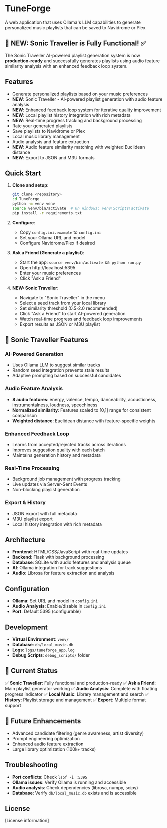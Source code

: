 # TuneForge

A web application that uses Ollama's LLM capabilities to generate personalized music playlists that can be saved to Navidrome or Plex.

## 🎉 **NEW: Sonic Traveller is Fully Functional!** ✅

The Sonic Traveller AI-powered playlist generation system is now **production-ready** and successfully generates playlists using audio feature similarity analysis with an enhanced feedback loop system.

## Features

- Generate personalized playlists based on your music preferences
- **NEW**: Sonic Traveller - AI-powered playlist generation with audio feature analysis
- **NEW**: Enhanced feedback loop system for iterative quality improvement
- **NEW**: Local playlist history integration with rich metadata
- **NEW**: Real-time progress tracking and background processing
- Rate your generated playlists
- Save playlists to Navidrome or Plex
- Local music library management
- Audio analysis and feature extraction
- **NEW**: Audio feature similarity matching with weighted Euclidean distance
- **NEW**: Export to JSON and M3U formats

## Quick Start

1. **Clone and setup**:
   ```bash
   git clone <repository>
   cd TuneForge
   python -m venv venv
   source venv/bin/activate  # On Windows: venv\Scripts\activate
   pip install -r requirements.txt
   ```

2. **Configure**:
   - Copy `config.ini.example` to `config.ini`
   - Set your Ollama URL and model
   - Configure Navidrome/Plex if desired

3. **Ask a Friend (Generate a playlist)**:
   - Start the app: `source venv/bin/activate && python run.py`
   - Open http://localhost:5395
   - Enter your music preferences
   - Click "Ask a Friend"

4. **NEW: Sonic Traveller**:
   - Navigate to "Sonic Traveller" in the menu
   - Select a seed track from your local library
   - Set similarity threshold (0.5-2.0 recommended)
   - Click "Ask a Friend" to start AI-powered generation
   - Watch real-time progress and feedback loop improvements
   - Export results as JSON or M3U playlist

## 🚀 **Sonic Traveller Features**

### **AI-Powered Generation**
- Uses Ollama LLM to suggest similar tracks
- Random seed integration prevents stale results
- Adaptive prompting based on successful candidates

### **Audio Feature Analysis**
- **8 audio features**: energy, valence, tempo, danceability, acousticness, instrumentalness, loudness, speechiness
- **Normalized similarity**: Features scaled to [0,1] range for consistent comparison
- **Weighted distance**: Euclidean distance with feature-specific weights

### **Enhanced Feedback Loop**
- Learns from accepted/rejected tracks across iterations
- Improves suggestion quality with each batch
- Maintains generation history and metadata

### **Real-Time Processing**
- Background job management with progress tracking
- Live updates via Server-Sent Events
- Non-blocking playlist generation

### **Export & History**
- JSON export with full metadata
- M3U playlist export
- Local history integration with rich metadata

## Architecture

- **Frontend**: HTML/CSS/JavaScript with real-time updates
- **Backend**: Flask with background processing
- **Database**: SQLite with audio features and analysis queue
- **AI**: Ollama integration for track suggestions
- **Audio**: Librosa for feature extraction and analysis

## Configuration

- **Ollama**: Set URL and model in `config.ini`
- **Audio Analysis**: Enable/disable in `config.ini`
- **Port**: Default 5395 (configurable)

## Development

- **Virtual Environment**: `venv/`
- **Database**: `db/local_music.db`
- **Logs**: `logs/tuneforge_app.log`
- **Debug Scripts**: `debug_scripts/` folder

## 🎯 **Current Status**

✅ **Sonic Traveller**: Fully functional and production-ready
✅ **Ask a Friend**: Main playlist generator working
✅ **Audio Analysis**: Complete with floating progress indicator
✅ **Local Music**: Library management and search
✅ **History**: Playlist storage and management
✅ **Export**: Multiple format support

## 🔮 **Future Enhancements**

- Advanced candidate filtering (genre awareness, artist diversity)
- Prompt engineering optimization
- Enhanced audio feature extraction
- Large library optimization (100k+ tracks)

## Troubleshooting

- **Port conflicts**: Check `lsof -i :5395`
- **Ollama issues**: Verify Ollama is running and accessible
- **Audio analysis**: Check dependencies (librosa, numpy, scipy)
- **Database**: Verify `db/local_music.db` exists and is accessible

## License

[License information]
